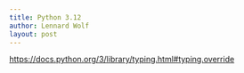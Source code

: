 ```yaml
---
title: Python 3.12
author: Lennard Wolf
layout: post
---
```

<https://docs.python.org/3/library/typing.html#typing.override>
